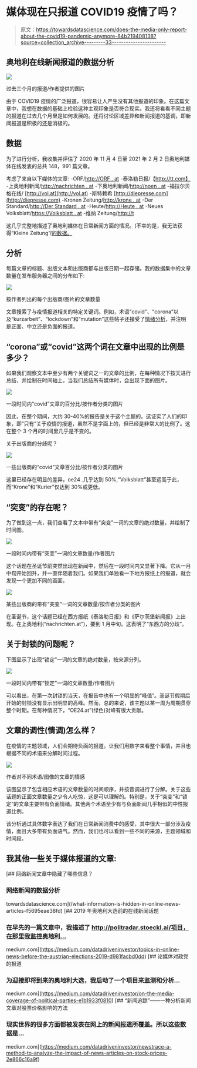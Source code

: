 # 媒体现在只报道 COVID19 疫情了吗？

> 原文：<https://towardsdatascience.com/does-the-media-only-report-about-the-covid19-pandemic-anymore-84b219408138?source=collection_archive---------33----------------------->

## 奥地利在线新闻报道的数据分析

![](img/328ad03b20009a689e3f3f54c81dfc48.png)

过去三个月的报道/作者提供的图片

由于 COVID19 疫情的广泛报道，很容易让人产生没有其他报道的印象。在这篇文章中，我想在数据的基础上检验这种主观印象是否符合现实。我还将看看不同主题的报道在过去几个月里是如何发展的。还将讨论区域差异和新闻报道的基调，即新闻报道是积极的还是消极的。

## 数据

为了进行分析，我收集并评估了 2020 年 11 月 4 日至 2021 年 2 月 2 日奥地利媒体在线发表的总共 148，991 篇文章。

考虑了来自以下媒体的文章:
-ORF/[http://ORF . at](http://orf.at)
-泰洛勒日报/【http://tt.com】
-上奥地利新闻/[http://nachrichten . at](http://nachrichten.at)
-下奥地利新闻/[http://noen . at](http://noen.at)
-福拉尔贝格在线/ [http://vol.at](http://vol.at)
-斯特赖希 [http://diepresse.com](http://diepresse.com)
-Kronen Zeitung/[http://krone . at](http://krone.at)
-Der Standard/[http://Der Standard . at](http://derstandard.at)
-Heute/[http://Heute . at](http://heute.at)
-Neues Volksblatt/[https://Volksblatt . at](https://volksblatt.at)
-维纳 Zeitung/[http://t](http://wienerzeitung.at)

这几乎完整地描述了奥地利媒体在日常新闻方面的情况。(不幸的是，我无法获得“Kleine Zeitung”/[的数据。](http://kleine-zeitung.at)

## 分析

每篇文章的标题、出版文本和出版商都与出版日期一起存储。我的数据集中的文章数量在发布服务器之间的分布如下:

![](img/b125d9963c19740feb81c47f924c9742.png)

按作者列出的每个出版商/图片的文章数量

文章搜索了与疫情报道相关的特定关键词。例如，术语“covid”、“corona”以及“kurzarbeit”、“lockdown”和“mutation”这些帖子还接受了[情绪分析](https://de.wikipedia.org/wiki/Sentiment_Detection)，并注明是正面、中立还是负面的报道。

## “corona”或“covid”这两个词在文章中出现的比例是多少？

如果我们观察文本中至少有两个关键词之一的文章的比例，在每种情况下按天进行总结，并绘制在时间轴上，当我们总结所有媒体时，会出现下面的图片。

![](img/2d8c808e83bf5feea28244722a14e61e.png)

一段时间内“covid”文章的百分比/按作者分类的图片

因此，在整个期间，大约 30-40%的报告是关于这个主题的。这证实了人们的印象，即“只有”关于疫情的报道，虽然不是字面上的，但已经是非常大的比例了。这在整个 3 个月的时间里几乎是不变的。

关于出版商的分歧呢？

![](img/0f7528e2c5a631a25ad4d255a3f6ec07.png)

一些出版商的“covid”文章百分比/按作者分类的图片

这里已经存在明显的差异，oe24 .几乎达到 50%,“Volksblatt”甚至远高于此，而“Krone”和“Kurier”仅达到 30%或更低。

## “突变”的存在呢？

为了做到这一点，我们查看了文本中带有“突变”一词的文章的绝对数量，并绘制了时间图。

![](img/f5dc711455a88600d0892b19ec73f02b.png)

一段时间内带有“突变”一词的文章数量/作者图片

这个话题在圣诞节前突然出现在新闻中，然后在一段时间内又显著下降。它从一月中旬开始回升，并一直伴随着我们。如果我们单独看一下地方报纸上的报道，就会发现一个更加不同的画面。

![](img/a939624e0337fda1cc436b830d5d097f.png)

某些出版商的带有“突变”一词的文章数量/按作者分类的图片

在圣诞节，这个话题已经在西方报纸《泰洛勒日报》和《萨尔茨堡新闻报》上出现。在上奥地利(“nachrichten.at”)，要到 1 月中旬。这表明了“东西方的分歧”。

## 关于封锁的问题呢？

下图显示了出现“锁定”一词的文章的绝对数量，按来源分列。

![](img/328ad03b20009a689e3f3f54c81dfc48.png)

一段时间内带有“锁定”一词的文章数量/作者图片

可以看出，在第一次封锁的当天，在报告中也有一个明显的“峰值”。圣诞节假期后开始的封锁没有显示出明显的高峰。然而，总的来说，该主题以某一周为周期贯穿整个时期。在每种情况下，“OE24.at”(绿色)对峰有很大贡献。

## 文章的调性(情调)怎么样？

在疫情的主题领域，人们会期待负面的报道。让我们用数字来看整个事情，并且也根据不同的术语来分解时间过程。

![](img/a3eb52007f55cbbb866939da3cde8b72.png)

作者对不同术语/图像的文章的情感

该图显示了包含相应术语的文章数量的时间顺序，并按音调进行了分解。关于这些话题的正面文章数量之少令人吃惊，这是可以理解的。特别是，关于“突变”和“锁定”的文章主要带有负面情绪。其他两个术语至少有与负面新闻几乎相似的中性报道比例。

该分析通过具体数字表达了我们在日常新闻消费中的感受，其中很大一部分涉及疫情，而且大多带有负面语气。然而，我们也可以看到一些不同的来源，主题领域和时间段。

## 我其他一些关于媒体报道的文章:

[](/what-information-is-hidden-in-online-news-articles-f5695eae38fd) [## 网络新闻文章中隐藏了哪些信息？

### 网络新闻的数据分析

towardsdatascience.com](/what-information-is-hidden-in-online-news-articles-f5695eae38fd) [](https://medium.com/datadriveninvestor/topics-in-online-news-before-the-austrian-elections-2019-d981facbd0dd) [## 2019 年奥地利大选前的在线新闻话题

### 在早先的一篇文章中，我描述了 http://politradar.stoeckl.ai/项目，在那里我监控奥地利…

medium.com](https://medium.com/datadriveninvestor/topics-in-online-news-before-the-austrian-elections-2019-d981facbd0dd) [](https://medium.com/datadriveninvestor/on-the-media-coverage-of-political-parties-e1b1933f0810) [## 论媒体对政党的报道

### 为迎接即将到来的奥地利大选，我启动了一个项目来监测和分析…

medium.com](https://medium.com/datadriveninvestor/on-the-media-coverage-of-political-parties-e1b1933f0810) [](https://medium.com/datadriveninvestor/newstrace-a-method-to-analyze-the-impact-of-news-articles-on-stock-prices-2e866c16a9f) [## “新闻追踪”——一种分析新闻文章对股票价格影响的方法

### 现实世界的很多方面都被发表在网上的新闻报道所覆盖。所以这些数据是…

medium.com](https://medium.com/datadriveninvestor/newstrace-a-method-to-analyze-the-impact-of-news-articles-on-stock-prices-2e866c16a9f)